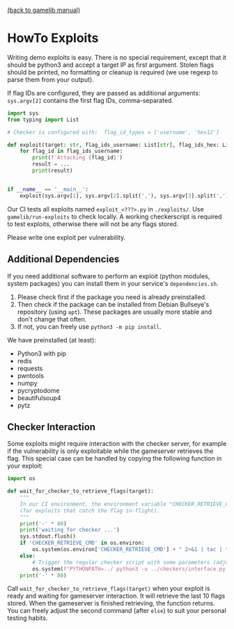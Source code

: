 [(back to gamelib manual)](../README.md)

HowTo Exploits
==============

Writing demo exploits is easy. There is no special requirement, except that it should be python3 and accept a target IP as first argument.
Stolen flags should be printed, no formatting or cleanup is required (we use regexp to parse them from your output).

If flag IDs are configured, they are passed as additional arguments: `sys.argv[2]` contains the first flag IDs, comma-separated.

```python
import sys
from typing import List

# Checker is configured with:  flag_id_types = ['username', 'hex12']

def exploit(target: str, flag_ids_username: List[str], flag_ids_hex: List[str]):
    for flag_id in flag_ids_username:
        print(f'Attacking {flag_id}')
        result = ...
        print(result)


if __name__ == '__main__':
    exploit(sys.argv[1], sys.argv[2].split(','), sys.argv[3].split(','))
```

Our CI tests all exploits named `exploit_<???>.py` in `./exploits/`. Use `gamelib/run-exploits` to check locally. 
A working checkerscript is required to test exploits, otherwise there will not be any flags stored.

Please write one exploit per vulnerability.  


Additional Dependencies
-----------------------
If you need additional software to perform an exploit (python modules, system packages) you can install them in your service's `dependencies.sh`. 

1. Please check first if the package you need is already preinstalled. 
2. Then check if the package can be installed from Debian Bullseye's repository (using `apt`). 
   These packages are usually more stable and don't change that often.
3. If not, you can freely use `python3 -m pip install`. 

We have preinstalled (at least): 
- Python3 with pip
- redis
- requests
- pwntools
- numpy
- pycryptodome
- beautifulsoup4
- pytz


Checker Interaction
-------------------
Some exploits might require interaction with the checker server, 
for example if the vulnerability is only exploitable while the gameserver retrieves the flag.
This special case can be handled by copying the following function in your exploit:
```python
import os

def wait_for_checker_to_retrieve_flags(target):
    """
    In our CI environment, the environment variable "CHECKER_RETRIEVE_CMD" triggers the checker to retrieve flags again
    (for exploits that catch the flag in-flight).
    """
    print('-' * 80)
    print('waiting for checker ...')
    sys.stdout.flush()
    if 'CHECKER_RETRIEVE_CMD' in os.environ:
        os.system(os.environ['CHECKER_RETRIEVE_CMD'] + " 2>&1 | tac | tac | sed 's/SAAR{/SAAR_/'")
    else:
        # Trigger the regular checker script with some parameters (adjust for your own testing)
        os.system(f"PYTHONPATH=../ python3 -u ../checkers/interface.py '{target}' retrieve")
    print('-' * 80)
```

Call `wait_for_checker_to_retrieve_flags(target)` when your exploit is ready and waiting for gameserver interaction. 
It will retrieve the last 10 flags stored. When the gameserver is finished retrieving, the function returns.
You can freely adjust the second command (after `else`) to suit your personal testing habits.
